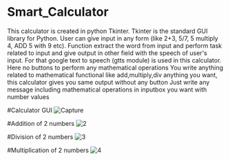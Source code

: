 # Smart_Calculator
This calculator is created in python Tkinter. 
Tkinter is the standard GUI library for Python.
User can give input in any form (like 2+3, 5/7, 5 multiply 4, ADD 5 with 9 etc). 
Function extract the word from input and perform task related to input and give output in other field with the speech of user's input. 
For that google text to speech (gtts module) is used in this calculator. 
Here no buttons to perform any mathematical operations
You write anything related to mathematical functional like add,multiply,div anything you want, this calculator gives you same output without any button 
Just write any message including mathematical operations in inputbox you want with number values 

#Calculator GUI
![Capture](https://user-images.githubusercontent.com/45496082/91641849-a4190400-ea44-11ea-9008-2888dd469191.JPG)

#Addition of 2 numbers
![2](https://user-images.githubusercontent.com/45496082/91641871-bdba4b80-ea44-11ea-8c56-575b24210be1.JPG)

#Division of 2 numbers
![3](https://user-images.githubusercontent.com/45496082/91641896-d88cc000-ea44-11ea-9dbc-65514ef7633d.JPG)

#Multiplication of 2 numbers
![4](https://user-images.githubusercontent.com/45496082/91641910-e6424580-ea44-11ea-838e-d2b19bcfc438.JPG)
